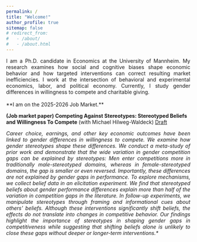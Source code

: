 ```yaml
---
permalink: /
title: "Welcome!"
author_profile: true
sitemap: false
# redirect_from: 
#   - /about/
#   - /about.html
---
```

<div style="text-align: justify;">
I am a Ph.D. candidate in Economics at the University of Mannheim. My research examines how social and cognitive biases shape economic behavior and how targeted interventions can correct resulting market inefficiencies. I work at the intersection of behavioral and experimental economics, labor, and political economy. Currently, I study gender differences in willingness to compete and charitable giving.
</div>
<br>
**I am on the 2025-2026 Job Market.**


**(Job market paper) Competing Against Stereotypes: Stereotyped Beliefs and Willingness To Compete** (with Michael Hilweg-Waldeck) [Draft](/files/papers/JMP_Competing_Against_Stereotypes.pdf)
<div style="text-align: justify;">
<em>
Career choice, earnings, and other key economic outcomes have been linked to gender differences in willingness to compete. We examine how gender stereotypes shape these differences. We conduct a meta-study of prior work and demonstrate that the wide variation in gender competition gaps can be explained by stereotypes: Men enter competitions more in traditionally male-stereotyped domains, whereas in female-stereotyped domains, the gap is smaller or even reversed. Importantly, these differences are not explained by gender gaps in performance. To explore mechanisms, we collect belief data in an elicitation experiment. We find that stereotyped beliefs about gender performance differences explain more than half of the variation in competition gaps in the literature. In follow-up experiments, we manipulate stereotypes through framing and informational cues about others' beliefs. Although these interventions significantly shift beliefs, the effects do not translate into changes in competitive behavior. Our findings highlight the importance of stereotypes in shaping gender gaps in competitiveness while suggesting that shifting beliefs alone is unlikely to close these gaps without deeper or longer-term interventions.*
</em>
</div>

